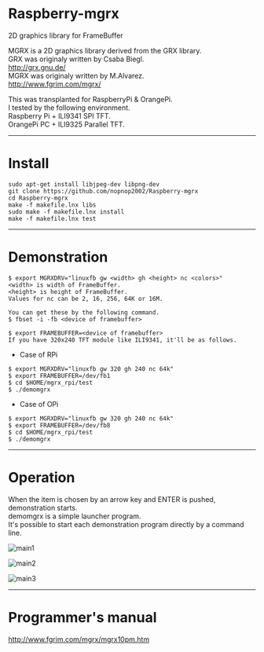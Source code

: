# Raspberry-mgrx
2D graphics library for FrameBuffer

MGRX is a 2D graphics library derived from the GRX library.   
GRX was originaly written by Csaba Biegl.   
<http://grx.gnu.de/>   
MGRX was originaly written by M.Alvarez.   
<http://www.fgrim.com/mgrx/>   

This was transplanted for RaspberryPi & OrangePi.   
I tested by the following environment.   
Raspberry Pi + ILI9341 SPI TFT.    
OrangePi PC + ILI9325 Parallel TFT.   

---

# Install
```
sudo apt-get install libjpeg-dev libpng-dev
git clone https://github.com/nopnop2002/Raspberry-mgrx
cd Raspberry-mgrx
make -f makefile.lnx libs
sudo make -f makefile.lnx install
make -f makefile.lnx test
```

---

# Demonstration
```
$ export MGRXDRV="linuxfb gw <width> gh <height> nc <colors>"
<width> is width of FrameBuffer.
<height> is height of FrameBuffer.
Values for nc can be 2, 16, 256, 64K or 16M.

You can get these by the following command.
$ fbset -i -fb <device of framebuffer>

$ export FRAMEBUFFER=<device of framebuffer>
If you have 320x240 TFT module like ILI9341, it'll be as follows.
```

- Case of RPi
```
$ export MGRXDRV="linuxfb gw 320 gh 240 nc 64k"   
$ export FRAMEBUFFER=/dev/fb1   
$ cd $HOME/mgrx_rpi/test   
$ ./demomgrx   
```

- Case of OPi
```
$ export MGRXDRV="linuxfb gw 320 gh 240 nc 64k"   
$ export FRAMEBUFFER=/dev/fb8   
$ cd $HOME/mgrx_rpi/test   
$ ./demomgrx   
```

---

# Operation

When the item is chosen by an arrow key and ENTER is pushed, demonstration starts.   
demomgrx is a simple launcher program.   
It's possible to start each demonstration program directly by a command line.   

![main1](https://cloud.githubusercontent.com/assets/6020549/25655340/834fa7b0-302f-11e7-943b-1d80b255a9d3.png)

![main2](https://cloud.githubusercontent.com/assets/6020549/25655348/8861486c-302f-11e7-87bd-e32a518ed616.png)

![main3](https://cloud.githubusercontent.com/assets/6020549/25655353/8bb1c604-302f-11e7-8177-bc02b774a55d.png)


---

# Programmer's manual

<http://www.fgrim.com/mgrx/mgrx10pm.htm>   
